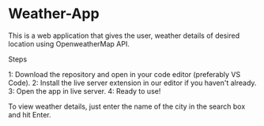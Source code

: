 # Weather-App

This is a web application that gives the user, weather details of desired location using OpenweatherMap API.

Steps

1: Download the repository and open in your code editor (preferably VS Code).
2: Install the live server extension in our editor if you haven't already.
3: Open the app in live server.
4: Ready to use!

To view weather details, just enter the name of the city in the search box and hit Enter.
